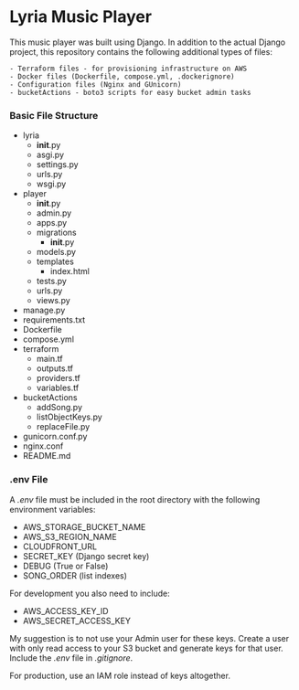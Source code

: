 # Lyria Music Player

This music player was built using Django. In addition to the actual Django project, this repository contains the following additional types of files:

    - Terraform files - for provisioning infrastructure on AWS
    - Docker files (Dockerfile, compose.yml, .dockerignore)
    - Configuration files (Nginx and GUnicorn)
    - bucketActions - boto3 scripts for easy bucket admin tasks

### Basic File Structure

- lyria
    - __init__.py
    - asgi.py
    - settings.py
    - urls.py
    - wsgi.py
- player
    - __init__.py
    - admin.py
    - apps.py
    - migrations
        - __init__.py
    - models.py
    - templates
        - index.html
    - tests.py
    - urls.py
    - views.py
- manage.py
- requirements.txt
- Dockerfile
- compose.yml
- terraform
    - main.tf
    - outputs.tf
    - providers.tf
    - variables.tf
- bucketActions
    - addSong.py
    - listObjectKeys.py
    - replaceFile.py
- gunicorn.conf.py
- nginx.conf
- README.md

### .env File
A _.env_ file must be included in the root directory with the following environment variables:

- AWS_STORAGE_BUCKET_NAME
- AWS_S3_REGION_NAME
- CLOUDFRONT_URL
- SECRET_KEY (Django secret key)
- DEBUG (True or False)
- SONG_ORDER (list indexes)

For development you also need to include:

- AWS_ACCESS_KEY_ID
- AWS_SECRET_ACCESS_KEY

My suggestion is to not use your Admin user for these keys. Create a user with only read access to your S3 bucket and generate keys for that user. Include the _.env_ file in _.gitignore_. 

For production, use an IAM role instead of keys altogether. 